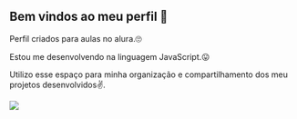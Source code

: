 ## Bem vindos ao meu perfil 🥰

Perfil criados para aulas no alura.🙄


Estou me desenvolvendo na linguagem JavaScript.😛


Utilizo esse espaço para minha organização e compartilhamento dos meu projetos desenvolvidos✌.

  ![](https://media.tenor.com/QbKsb8BfRcIAAAAi/monkey-monke.gif)
